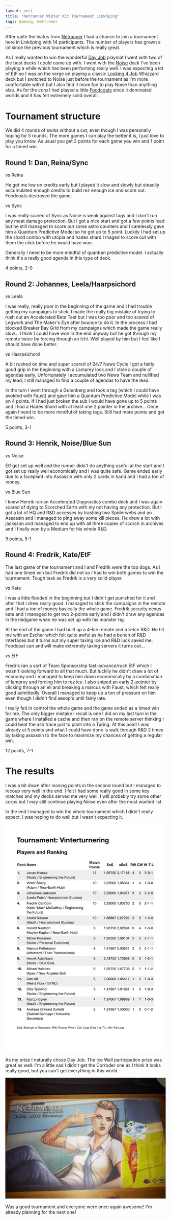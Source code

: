 ```yaml
---
layout: post
title: "Netrunner Winter Kit Tournament Linköping"
tags: Gaming, Netrunner
---
```


After quite the hiatus from [Netrunner][] I had a chance to join a tournament here in Linköping with 14 participants. The number of players has grown a lot since the previous tournament which is really great.

As I really wanted to win the wonderful [Day Job][] playmat I went with two of the best decks I could come up with. I went with the [Noise][] deck I've been playing a while which has been performing really well. I was expecting a lot of EtF so I was on the verge on playing a classic [Looking 4 Job][] Whizzard deck but I switched to Noise just before the tournament as I'm more comfortable with it but I also find it more fun to play Noise than anything else. As for the corp I had played a little [Foodcoats][] since it dominated worlds and it has felt extremely solid overall.

# Tournament structure

We did 4 rounds of swiss without a cut, even though I was personally hoping for 5 rounds. The more games I can play the better it is, I just love to play you know. As usual you get 2 points for each game you win and 1 point for a timed win.

## Round 1: Dan, Reina/Sync

vs Reina

He got me low on credits early but I played it slow and slowly but steadily accumulated enough credits to build rez enough ice and score out. Foodcoats destroyed the game.

vs Sync

I was really scared of Sync as Noise is weak against tags and I don't run any meat damage protection. But I got a nice start and got a few points lead but he still managed to score out some astro counters and I carelessly gave him a Quantum Predictive Model so he got up to 5 point. Luckily I had set up the shard combo with utopia and hades shard I maged to score out with them the click before he would have won.

Generally I need to be more mindful of quantum predictive model. I actually think it's a really good agenda in this type of deck.

4 points, 2-0

## Round 2: Johannes, Leela/Haarpsichord

vs Leela

I was really, really poor in the beginning of the game and I had trouble getting my campaigns to stick. I made the really big mistake of trying to rush out an Accelerated Beta Test but I was too poor and too scared of Legwork and The Maker's Eye after bounce to do it. In the process I had blocked Breaker Bay Grid from my campaigns which made the game really slow... I think I could have won in the end anyway but he got through my remote twice by forcing through an Ichi. Well played by him but I feel like I should have done better.

vs Haarpsichord

A bit rushed on time and super scared of 24/7 News Cycle I got a fairly good grip in the beginning with a Lamprey lock and I stole a couple of agendas early. Unfortunately I accumulated two News Team and nullified my lead. I still managed to find a couple of agendas to have the lead.

In the turn I went through a Gutenberg and took a tag (which I could have avoided with Faust) and gave him a Quantum Predictive Model while I was on 4 points. If I had just broken the sub I would have gone up to 5 points and I had a Hades Shard with at least one 2 pointer in the archive... Once again I need to be more mindful of taking tags. Still had more points and got the timed win.

5 points, 3-1

## Round 3: Henrik, Noise/Blue Sun

vs Noise

Etf got set up well and the runner didn't do anything useful at the start and I got set up really well economically and I was quite safe. Game ended early due to a faceplant into Assassin with only 2 cards in hand and I had a ton of money.

vs Blue Sun

I knew Henrik ran an Accelerated Diagnostics combo deck and I was again scared of dying to Scorched Earth with my not having any protection. But I got a lot of HQ and R&D accesses by trashing two Spiderwebs and an Assassin and I managed to ping away some kill pieces. He drew a lot with jacksson and managed to end up with all three copies of scorch in archives and I finally won by a Medium for his whole R&D.

9 points, 5-1

## Round 4: Fredrik, Kate/EtF

The last game of the tournament and I and Fredrik were the top dogs. As I had one timed win but Fredrik did not so I had to win both games to win the tournament. Tough task as Fredrik is a very solid player.

vs Kate

I was a little flooded in the beginning but I didn't get punished for it and after that I drew really good. I managed to stick the campaigns in the remote and I had a ton of money basically the whole game. Fredrik security nexus kate and I managed to get two 2-points early and I didn't draw any agendas in the midgame when he was set up with his monster rig. 

At the end of the game I had built up a 4-Ice remote and a 5-Ice R&D. He hit me with an Escher which felt quite awful as he had a bunch of R&D interfaces but it turns out my super taxing ice and R&D luck saved me. Foodcoat can and will make extremely taxing servers it turns out...

vs EtF

Fredrik ran a sort of Team Sponsorship fast-advance/rush EtF which I wasn't looking forward to all that much. But luckily he didn't draw a lot of economy and I managed to keep him down economically by a combination of lamprey and forcing him to rez ice. I also sniped an early 2-pointer by clicking through an eli and breaking a marcus with Faust, which felt really good admittedly. Overall I managed to keep up a ton of pressure on him even though I didn't find aesop's until fairly late.

I really felt in control the whole game and the game ended as a timed win for me. The only bigger mistake I recall is one I did on my last turn in the game where I installed a cache and then ran on the remote server thinking I could beat the ash trace just to plant into a Turing. At this point I was already at 5 points and what I could have done is walk through R&D 2 times by taking assassin to the face to maximize my chances of getting a regular win.

12 points, 7-1

# The results

I was a bit down after loosing points in the second round but I managed to recoup very well in the end. I felt I had some really good in some key matches and my decks served me very well. I will probably try some other corps but I may still continue playing Noise even after the most wanted list.

In the end I managed to win the whole tournament which I didn't really expect. I was hoping to do well but I wasn't expecting it.

![](/images/netrunner-winter-kit-results.jpg)

As my prize I naturally chose Day Job. The Ice Wall participation prize was great as well. I'm a little sad I didn't get the Corroder one as I think it looks really good, but you can't get everything in this world.

![](/images/day-job-playmat.jpg)

Was a good tournament and everyone were once again awesome! I'm already planning for the next one!

[Noise]: http://netrunnerdb.com/en/decklist/30749/making-some-noise-link-ping-winter-kit-tournament-1st- "Noise decklist"
[Foodcoats]: http://netrunnerdb.com/en/decklist/30750/world-class-etf-link-ping-winter-kit-tournament-1st- "EtF decklist"
[Day Job]: http://www.inprnt.com/gallery/m_zeilinger/android-day-job/ "Day Job"
[Looking 4 Job]: http://netrunnerdb.com/en/decklist/29474/you-re-a-wooley-harry-1st-anrpc-hac "You're a Wooley Harry"
[Netrunner]: /blog/tags/netrunner/ "Netrunner"
